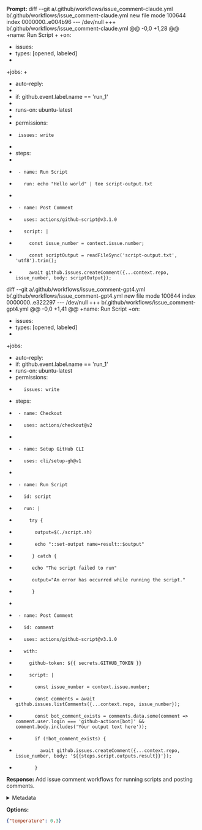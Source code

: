 **Prompt:**
diff --git a/.github/workflows/issue_comment-claude.yml b/.github/workflows/issue_comment-claude.yml
new file mode 100644
index 0000000..e004b96
--- /dev/null
+++ b/.github/workflows/issue_comment-claude.yml
@@ -0,0 +1,28 @@
+name: Run Script
+
+on: 
+  issues:
+    types: [opened, labeled]
+
+jobs:
+
+  auto-reply:
+  
+    if: github.event.label.name == 'run_1'
+    
+    runs-on: ubuntu-latest
+
+    permissions:
+      issues: write
+    
+    steps:
+    
+      - name: Run Script
+        run: echo "Hello world" | tee script-output.txt
+        
+      - name: Post Comment
+        uses: actions/github-script@v3.1.0
+        script: |
+          const issue_number = context.issue.number;
+          const scriptOutput = readFileSync('script-output.txt', 'utf8').trim();
+          await github.issues.createComment({...context.repo, issue_number, body: scriptOutput});
diff --git a/.github/workflows/issue_comment-gpt4.yml b/.github/workflows/issue_comment-gpt4.yml
new file mode 100644
index 0000000..e322297
--- /dev/null
+++ b/.github/workflows/issue_comment-gpt4.yml
@@ -0,0 +1,41 @@
+name: Run Script
+on:
+   issues:
+    types: [opened, labeled]
+
+jobs:
+  auto-reply:
+    if: github.event.label.name == 'run_1'
+    runs-on: ubuntu-latest
+    permissions:
+        issues: write
+    steps:
+      - name: Checkout
+        uses: actions/checkout@v2
+      
+      - name: Setup GitHub CLI
+        uses: cli/setup-gh@v1
+
+      - name: Run Script
+        id: script
+        run: |
+          try {
+            output=$(./script.sh)
+            echo "::set-output name=result::$output"
+           } catch {
+           echo "The script failed to run"
+           output="An error has occurred while running the script."
+           }
+
+      - name: Post Comment
+        id: comment
+        uses: actions/github-script@v3.1.0
+        with:
+          github-token: ${{ secrets.GITHUB_TOKEN }}
+          script: |
+            const issue_number = context.issue.number;
+            const comments = await github.issues.listComments({...context.repo, issue_number});
+            const bot_comment_exists = comments.data.some(comment => comment.user.login === 'github-actions[bot]' && comment.body.includes('Your output text here'));
+            if (!bot_comment_exists) {
+              await github.issues.createComment({...context.repo, issue_number, body: '${{steps.script.outputs.result}}'});
+            }


**Response:**
Add issue comment workflows for running scripts and posting comments.

<details><summary>Metadata</summary>

- Duration: 1457 ms
- Datetime: 2023-09-06T17:09:39.412229
- Model: gpt-3.5-turbo-0613

</details>

**Options:**
```json
{"temperature": 0.3}
```

